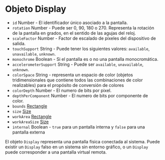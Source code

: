 # Objeto Display

* `id` Number - El identificador único asociado a la pantalla.
* `rotation` Number - Puede ser 0, 90, 180 o 270. Representa la rotación de la pantalla en grados, en el sentido de las agujas del reloj.
* `scaleFactor` Number - Factor de escalado de píxeles del dispositivo de salida.
* `touchSupport` String - Puede tener los siguientes valores: `available`, `unavailable`, `unknown`.
* `monochrome` Boolean - Si el pantalla es o no una pantalla monocromática.
* `accelerometerSupport` String - Puede ser `available`, `unavailable`, `unknown`.
* `colorSpace` String - representa un espacio de color (objetos tridimensionales que contiene todos las combinaciones de color realizables)  para el propósito de conversión de colores
* `colorDepth` Number - El numero de bits por pixel.
* `depthPerComponent` Number - El numero de bits por componente de color.
* `bounds` [Rectangle](rectangle.md)
* `size` [Size](size.md)
* `workArea` [Rectangle](rectangle.md)
* `workAreaSize` [Size](size.md)
* `internal` Boolean - `true` para un pantalla interna y `false` para una pantalla externa

El objeto `Display` representa una pantalla física conectada al sistema. Puede existir un `Display` falso en un sistema sin entorno gráfico, o un `Display` puede corresponder a una pantalla virtual remota.

